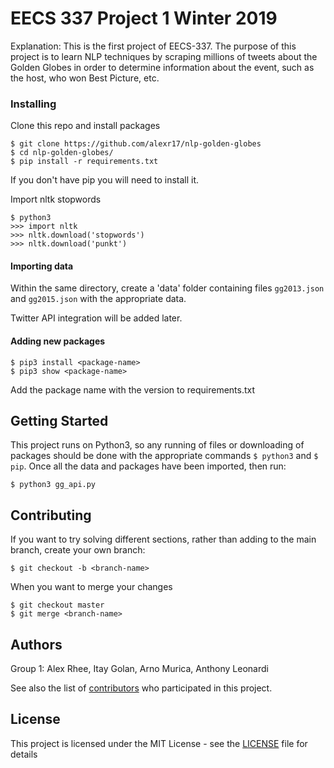 # EECS 337 Project 1 Winter 2019

Explanation: 
This is the first project of EECS-337. The purpose of this project is to learn NLP techniques by scraping millions of tweets about the Golden Globes in order to determine information about the event, such as the host, who won Best Picture, etc.

### Installing
Clone this repo and install packages
```
$ git clone https://github.com/alexr17/nlp-golden-globes
$ cd nlp-golden-globes/
$ pip install -r requirements.txt
```
If you don't have pip you will need to install it.

Import nltk stopwords
```
$ python3
>>> import nltk
>>> nltk.download('stopwords')
>>> nltk.download('punkt')
```

#### Importing data
Within the same directory, create a 'data' folder containing files `gg2013.json` and `gg2015.json` with the appropriate data.

Twitter API integration will be added later.


#### Adding new packages
```
$ pip3 install <package-name>
$ pip3 show <package-name>
```
Add the package name with the version to requirements.txt

## Getting Started

This project runs on Python3, so any running of files or downloading of packages should be done with the appropriate commands ` $ python3 ` and ` $ pip `.
Once all the data and packages have been imported, then run:
```
$ python3 gg_api.py
```

## Contributing

If you want to try solving different sections, rather than adding to the main branch, create your own branch:
```
$ git checkout -b <branch-name>
```
When you want to merge your changes
```
$ git checkout master
$ git merge <branch-name>
```

## Authors
Group 1: Alex Rhee, Itay Golan, Arno Murica, Anthony Leonardi

See also the list of [contributors](https://github.com/alexr17/nlp-golden-globes/graphs/contributors) who participated in this project.

## License

This project is licensed under the MIT License - see the [LICENSE](LICENSE) file for details

